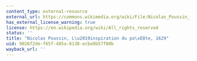 ```yaml
---
content_type: external-resource
external_url: https://commons.wikimedia.org/wiki/File:Nicolas_Poussin_-_The_Inspiration_of_the_Poet_-_WGA18276.jpg
has_external_license_warning: true
license: https://en.wikipedia.org/wiki/All_rights_reserved
status: ''
title: "Nicolas Poussin, L\u2019inspiration du po\xE8te, 1629"
uid: 9026f2de-f65f-485a-8138-ecba9b57f80b
wayback_url: ''
---
```

